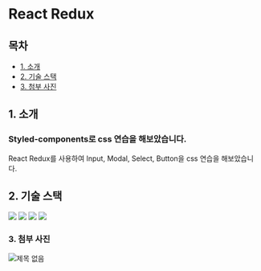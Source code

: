 # React Redux  


## 목차

-   [1. 소개](#1-소개)
-   [2. 기술 스택](#2-기술-스택)
-   [3. 첨부 사진](#3-첨부-사진)



## 1. 소개
### Styled-components로 css 연습을 해보았습니다.
React Redux를 사용하여 Input, Modal, Select, Button을 css 연습을 해보았습니다.


## 2. 기술 스택
<img src="https://img.shields.io/badge/react-61DAFB?style=for-the-badge&logo=react&logoColor=black"> <img src="https://img.shields.io/badge/javascript-F7DF1E?style=for-the-badge&logo=javascript&logoColor=black"> <img src="https://img.shields.io/badge/typescript-3178C6?style=for-the-badge&logo=typescript&logoColor=white"> <img src="https://img.shields.io/badge/styledcomponents-DB7093?style=for-the-badge&logo=styledcomponents&logoColor=white">


### 3. 첨부 사진

![제목 없음](https://user-images.githubusercontent.com/76459231/218292037-2b3da7bd-42df-4492-8b4e-0bea1d47e6ca.png)


